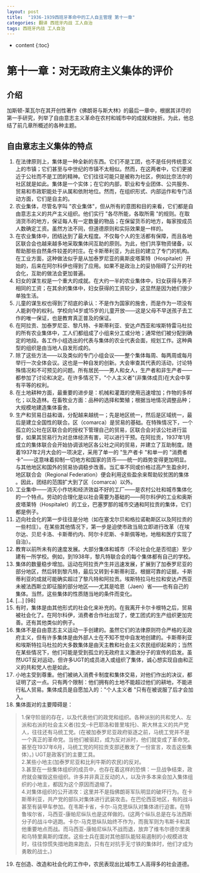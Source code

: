 ```yaml
---
layout: post
title:  "1936-1939西班牙革命中的工人自主管理 第十一章"
categories: 翻译 西班牙内战 工人自治
tags: 西班牙内战 工人自治
---
```

* content
{:toc}
# 第十一章：对无政府主义集体的评价

## 介绍

加斯顿-莱瓦尔在其开创性著作《佛朗哥与斯大林》的最后一章中，根据其详尽的第一手研究，列举了自由意志主义革命在农村和城市中的成就和挫折。为此，他总结了前几章所概述的各种主题。

## 自由意志主义集体的特点

1. 在法律原则上，集体是一种全新的东西。它们不是工团，也不是任何传统意义上的市镇；它们甚至与中世纪的市镇不太相似。然而，在这两者中，它们更接近于公社而不是工团的精神。它们往往可能只是被称为社区，例如比奈法尔的社区就是如此。集体是一个实体；在它的内部，职业和专业团体、公共服务、贸易和市政职能处于从属和依附地位。然而，在组织形式、内部运作和专门活动方面，它们是自主的。
2. 农业集体，尽管名字叫 "农业集体"，但从所有的意图和目的来看，它们都是自由意志主义的共产主义组织。他们实行 "各尽所能，各取所需 "的规则。在取消货币的地方，保证每人有一定数量的物品；在保留货币的地方，每家按成员人数确定工资。虽然方法不同，但道德原则和实际效果是一样的。
3. 在农业集体中，团结达到了最大程度。不仅每个人的生活都有保障，而且各地区联合会也越来越多地采取集体间互助的原则。为此，他们共享物资储备，以帮助那些自然条件较差的村庄。在卡斯蒂利亚，为此目的建立了专门的机构。在工业方面，这种做法似乎是从加泰罗尼亚的奥斯皮塔莱特（Hospitalet）开始的，后来在阿尔科伊也得到了应用。如果不是政治上的妥协阻碍了公开的社会化，互助的做法会更加普遍。
4. 妇女的谋生权是一个重大的成就。在大约一半的农业集体中，妇女获得与男子相同的工资；在其余的集体中，妇女获得的工资较少，这显然是因为她们很少单独生活。
5. 儿童的谋生权也得到了彻底的承认：不是作为国家的施舍，而是作为一项没有人能剥夺的权利。学校向14岁或15岁的儿童开放——这是父母不早送孩子去工作的唯一保证，也是教育真正普及的保证。
6. 在阿拉贡、加泰罗尼亚、黎凡特、卡斯蒂利亚、安达卢西亚和埃斯特雷马杜拉的所有农业集体中，工人们都组成了小组来分工或分地；通常他们被分配到确定的地段。各工作小组选出的代表与集体的农业代表会面，规划工作。这种典型的组织是由当地人自发形成的。
7. 除了这些方法——以及类似的专门小组会议——整个集体每周、每两周或每月举行一次全体会议。这也是一种自发的创新。大会审查其代表的活动，讨论特殊情况和不可预见的问题。所有居民——男人和女人，生产者和非生产者——都参加了讨论和决定。在许多情况下，"个人主义者"(非集体成员)在大会中享有平等的权利。
8. 在土地耕种方面，最重要的进步是：机械和灌溉的使用迅速增加；作物的多样化；以及造林。在畜牧业方面：品种的选择和繁殖；根据当地情况调整品种；大规模地建造集体畜舍。
9. 生产和贸易日益和谐，分配越来越统一；先是地区统一，然后是区域统一，最后是建立全国性的联合。区（comarca）是贸易的基础。在特殊情况下，一个孤立的公社在区联合会的授权下管理自己的贸易，区联合会对该公社进行监督，如果其贸易行为对总体经济有害，可以进行干预。在阿拉贡，1937年1月成立的集体联合会开始协调该地区各公社之间的贸易，并建立了互助制度。随着1937年2月大会的一项决定，采用了单一的 "生产者卡 "和单一的 "消费者卡"——这意味着抑制一切地方和国家的货币——统一的趋势变得更加明显。与其他地区和国外的贸易协调稳步改善。当汇率不同或价格过高产生盈余时，地区联合会（Regional Federation）便会利用这些盈余来帮助较贫困的集体 。因此，团结的范围扩大到了区（comarca）以外。
10. 工业集中——消灭小作坊和经济效益不好的工厂——是农村公社和城市集体化的一个特点。劳动的合理化是以社会需要为基础的——阿尔科伊的工业和奥斯皮塔莱特（Hospitalet）的工业，巴塞罗那的城市交通和阿拉贡的集体，它们都是例子。
11. 迈向社会化的第一步往往是分地（如在塞戈尔贝和格拉诺勒斯区以及阿拉贡的一些村庄）。在某些其他情况下，第一步是迫使市政当局立即进行改革（在埃尔达、贝尼卡洛、卡斯蒂约内、阿尔卡尼斯、卡斯佩等地，地租和医疗实现了自治）。
12. 教育以前所未有的速度发展。大部分集体和城市（不论社会化是否彻底）至少建有一所学校。例如，到1938年，黎凡特联合会的每个集体都有自己的学校。
13. 集体的数量稳步增加。运动在阿拉贡产生并迅速发展，扩展到了加泰罗尼亚的部分地区，然后转到黎凡特，最后又转到卡斯蒂利亚。根据可靠的证据，卡斯蒂利亚的成就可能确实超过了黎凡特和阿拉贡。埃斯特拉马杜拉和安达卢西亚未被法西斯立即征服的部分地区——尤其是哈恩（Jaen）省——也有自己的集体。当然，这些集体的性质随当地的条件而变化。
14. [...] [98]
15. 有时，集体是由其他形式的社会化来补充的。在我离开卡尔卡根特之后，贸易被社会化了。在阿尔科伊，消费者合作社出现了，使工团式的生产组织更加完善。还有其他类似的例子。
16. 集体不是自由意志主义运动一手创建的。虽然它们的法律原则符合严格的无政府主义，但有许多集体是由外部人士在不知不觉中自发地创建的。卡斯蒂利亚和埃斯特拉马杜拉的大多数集体是由天主教和社会主义农民组织起来的；当然在某些情况下，他们可能是受到孤立的无政府主义激进分子的宣传的启发。虽然UGT反对运动，但许多UGT的成员进入或组织了集体，诚心想实现自由和正义的共和党人也是如此。
17. 小地主受到尊重。他们被纳入消费卡制度和集体交易，对他们作出的决议，都证明了这一点。只有两个限制：他们拥有的土地不能超过他们的耕地，不能进行私人贸易。集体成员是自愿加入的："个人主义者 "只有在被说服了后才会加入。
18. 集体面对的主要障碍是：

> ​    1.保守阶层的存在，以及代表他们的政党和组织。各种派别的共和党人、左派和右派的社会主义者(拉戈-卡巴耶洛和普里埃托)、斯大林主义的共产党人，往往还有马统工党。(在被加泰罗尼亚政府驱逐之前，马统工党并不是一个真正的革命党。当他们被驱赶，成为反对派时，他们就变成了革命党。甚至在1937年6月，马统工党的阿拉贡支部还散发了一份宣言，攻击这些集体）。) UGT是政客们的主要工具。
> ​    
> ​    2.某些小地主(加泰罗尼亚和比利牛斯的农民)的反对。
> ​    
> ​    3.甚至在一些集体组织的成员中，也存在着这样的恐惧：一旦战争结束，政府就会摧毁这些组织。许多并非真正反动的人，以及许多本来会加入集体组织的小地主，都因为这个原因而退缩了。
> ​    
> ​    4.对集体组织的公开进攻：这里并不是指佛朗哥军队明显的破坏行为。在卡斯蒂利亚，共产党的部队对集体进行武装攻击。在巴伦西亚地区，有的战斗甚至有装甲车参加。在韦斯卡省，卡尔-马克思纵队对集体进行迫害。在特鲁埃尔省，马西亚-康帕尼纵队也是这样做的。(这两个纵队总是在与法西斯分子的战斗中逃跑。卡尔-马克思纵队始终不作为，而我军则为韦斯卡和其他重要地点而战。而马西亚-康帕尼纵队不战而退，放弃了维韦尔德尔里奥和乌特里奥斯的煤炭。这些士兵在面对其他部队能轻易遏制的小规模进攻时，往往惊慌失措地跑来跑去，只有在对抗手无寸铁的集体时，他们才成为勇敢的战士。)

19. 在创造、改造和社会化的工作中，农民表现出比城市工人高得多的社会道德。